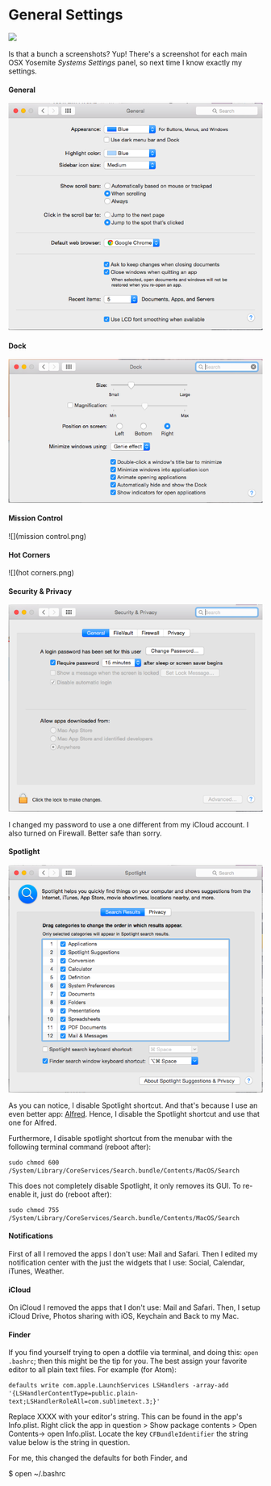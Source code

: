 # General Settings

![](http://i.imgur.com/TxCNrcD.gif)

Is that a bunch a screenshots? Yup! There's a screenshot for each main OSX Yosemite *Systems Settings* panel, so next time I know exactly my settings.

#### General

![](general.png)


#### Dock

![](dock.png)


#### Mission Control

![](mission control.png)


#### Hot Corners

![](hot corners.png)

#### Security & Privacy

![](security.png)

I changed my password to use a one different from my iCloud account. I also turned on Firewall. Better safe than sorry.


#### Spotlight

![](spotlight.png)

As you can notice, I disable Spotlight shortcut. And that's because I use an even better app: [Alfred](http://www.alfredapp.com/). Hence, I disable the Spotlight shortcut and use that one for Alfred. 

Furthermore, I disable spotlight shortcut from the menubar with the following terminal command (reboot after):

```shell
sudo chmod 600 /System/Library/CoreServices/Search.bundle/Contents/MacOS/Search
```

This does not completely disable Spotlight, it only removes its GUI. To re-enable it, just do (reboot after):

```shell
sudo chmod 755 /System/Library/CoreServices/Search.bundle/Contents/MacOS/Search
```

#### Notifications

First of all I removed the apps I don't use: Mail and Safari. Then I edited my notification center with the just the widgets that I use: Social, Calendar, iTunes, Weather.


#### iCloud

On iCloud I removed the apps that I don't use: Mail and Safari. Then, I setup iCloud Drive, Photos sharing with iOS, Keychain and Back to my Mac.

#### Finder

If you find yourself trying to open a dotfile via terminal, and doing this: ```open .bashrc```; then this might be the tip for you. The best assign your favorite editor to all plain text files. For example (for Atom):
```
defaults write com.apple.LaunchServices LSHandlers -array-add '{LSHandlerContentType=public.plain-text;LSHandlerRoleAll=com.sublimetext.3;}'
```

Replace XXXX with your editor's string. This can be found in the app's Info.plist. Right click the app in question > Show package contents > Open Contents-> open Info.plist. Locate the key `CFBundleIdentifier` the string value below is the string in question.

For me, this changed the defaults for both Finder, and

$ open ~/.bashrc

